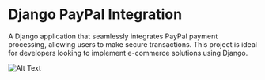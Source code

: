# Django PayPal Integration

A Django application that seamlessly integrates PayPal payment processing, allowing users to make secure transactions. This project is ideal for developers looking to implement e-commerce solutions using Django.

![Alt Text](https://coderspdf.com/wp-content/uploads/2024/10/image-2-1536x863.png)


